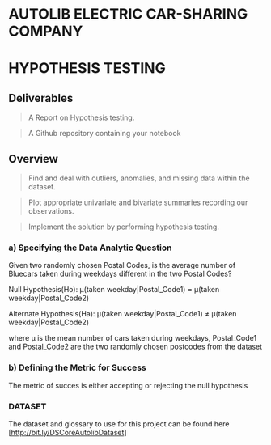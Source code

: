 # AUTOLIB ELECTRIC CAR-SHARING COMPANY
# HYPOTHESIS TESTING 

## Deliverables
>A Report on Hypothesis testing. 

>A Github repository containing your notebook

## Overview

>Find and deal with outliers, anomalies, and missing data within the dataset.

>Plot appropriate univariate and bivariate summaries recording our observations.

>Implement the solution by performing hypothesis testing.

### a) Specifying the Data Analytic Question
Given two randomly chosen Postal Codes, is the average number of Bluecars taken during weekdays different in the two Postal Codes?

Null Hypothesis(Ho): μ(taken weekday|Postal_Code1) = μ(taken weekday|Postal_Code2)

Alternate Hypothesis(Ha): μ(taken weekday|Postal_Code1) ≠ μ(taken weekday|Postal_Code2)

where μ is the mean number of cars taken during weekdays, Postal_Code1 and Postal_Code2 are the two randomly chosen postcodes from the dataset

### b) Defining the Metric for Success
The metric of succes is either accepting or rejecting the null hypothesis

### DATASET
The dataset and glossary to use for this project can be found here [http://bit.ly/DSCoreAutolibDataset] 
